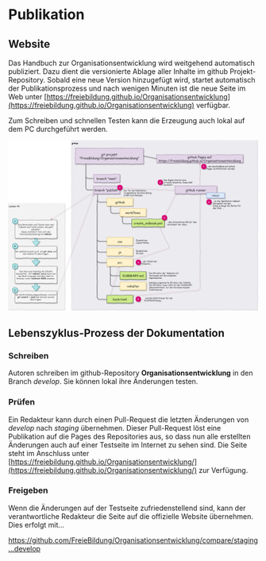 # Publikation

## Website

Das Handbuch zur Organisationsentwicklung wird weitgehend automatisch publiziert. Dazu dient die versionierte Ablage aller Inhalte im github Projekt-Repository. Sobald eine neue Version hinzugefügt wird, startet automatisch der Publikationsprozess und nach wenigen Minuten ist die neue Seite im Web unter [https://freiebildung.github.io/Organisationsentwicklung](https://freiebildung.github.io/Organisationsentwicklung) verfügbar. 

Zum Schreiben und schnellen Testen kann die Erzeugung auch lokal auf dem PC durchgeführt werden.

![wie das Buch entsteht](publizieren.png)

## Lebenszyklus-Prozess der Dokumentation

### Schreiben

Autoren schreiben im github-Repository **Organisationsentwicklung** in den Branch *develop*. Sie können  lokal ihre Änderungen testen.

### Prüfen

Ein Redakteur kann durch einen Pull-Request die letzten Änderungen von *develop* nach *staging* übernehmen. Dieser Pull-Request löst eine Publikation auf die Pages des Repositories aus, so dass nun alle erstellten Änderungen auch auf einer Testseite im Internet zu sehen sind. Die Seite steht im Anschluss unter [https://freiebildung.github.io/Organisationsentwicklung/](https://freiebildung.github.io/Organisationsentwicklung/) zur Verfügung.

### Freigeben

Wenn die Änderungen auf der Testseite zufriedenstellend sind, kann der verantwortliche Redakteur die Seite auf die offizielle Website übernehmen. Dies erfolgt mit...

https://github.com/FreieBildung/Organisationsentwicklung/compare/staging...develop

